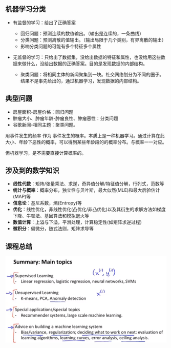 ## 机器学习分类
* 有监督的学习：给出了正确答案
  * 回归问题：预测连续的数值输出。（输出是连续的，一条曲线）
  * 分类问题：预测离散的值输出。（输出局限于几个类别，有界离散的输出）
  * 影响分类问题的可能有多个特征多个属性

* 无监督的学习：只给出了数据集，没给出数据的特征和属性，也没给用这些数据来做什么，没给出数据的正确答案。目的是发现数据的内部结构。
  * 聚类问题：将相同主体的新闻聚集到一块。社交网络划分为不同的圈子。结果不是事先给出的，通过机器学习，发现数据的内部结构。


## 典型问题

* 房屋面积-房屋价格：回归问题
* 肿瘤大小、肿瘤年龄-肿瘤良性、肿瘤恶性：分类问题
* 谷歌新闻-相同主题：聚类问题。


用事件发生的频率 作为 事件发生的概率。本质上是一种机器学习。通过计算在此大小、年龄下恶性的概率，可以得到某些年龄段的的概率分布。与概率一一对应。

但机器学习，是不需要直接计算概率的。

## 涉及到的数学知识
<ul>
  <li><b>线性代数</b>：矩阵/张量乘法、求逆，奇异值分解/特征值分解，行列式，范数等</li>
  <li><b>统计与概率</b>：概率分布，独立性与贝叶斯，最大似然(MLE)和最大后验估计(MAP)等</li>
  <li><b>信息论</b>：基尼系数，熵(Entropy)等</li>
  <li><b>优化</b>：线性优化，非线性优化(凸优化/非凸优化)以及其衍生的求解方法如梯度下降、牛顿法、基因算法和模拟退火等</li>
  <li><b>数值计算</b>：上溢与下溢，平滑处理，计算稳定性(如矩阵求逆过程)</li>
  <li><b>微积分</b>：偏微分，链式法则，矩阵求导等</li>
</ul>


## 课程总结

![](../img/课程总结.png)